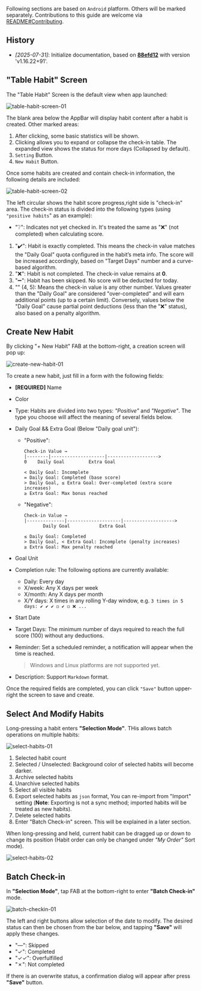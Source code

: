 <!-- markdownlint-disable no-inline-html first-line-heading -->

Following sections are based on `Android` platform.
Others will be marked separately.
Contributions to this guide are welcome via [README#Contributing][readme-contributing].

## History

- _\[2025-07-31\]_: Initialize documentation, based on [**88efd12**][commit-88efd12] with version 'v1.16.22+91'.

## "Table Habit" Screen

The "Table Habit" Screen is the default view when app launched:

![table-habit-screen-01](./images/user-guide/table-habit-screen-01.png)

The blank area below the AppBar will display habit content after a habit is created. Other marked areas:

1. After clicking, some basic statistics will be shown.
2. Clicking allows you to expand or collapse the check-in table.
   The expanded view shows the status for more days (Collapsed by default).
3. `Setting` Button.
4. `New Habit` Button.

Once some habits are created and contain check-in information, the following details are included:

![table-habit-screen-02](./images/user-guide/table-habit-screen-02.png)

The left circular shows the habit score progress,right side is "check-in" area.
The check-in status is divided into the following types (using `"positive habits`" as an example):

- "❔": Indicates not yet checked in. It's treated the same as "❌" (not completed) when calculating score.

1. "✔️": Habit is exactly completed.
   This means the check-in value matches the "Daily Goal" quota configured in the habit’s meta info.
   The score will be increased accordingly, based on "Target Days" number and a curve-based algorithm.
2. "❌": Habit is not completed. The check-in value remains at **0**.
3. "➖": Habit has been skipped. No score will be deducted for today.
4. "<num>" (4, 5): Means the check-in value is any other number.
   Values greater than the "Daily Goal" are considered "over-completed" and will earn additional points (up to a certain limit).
   Conversely, values below the "Daily Goal" cause partial point deductions (less than the "❌" status), also based on a penalty algorithm.

## Create New Habit

By clicking "+ New Habit" FAB at the bottom-right, a creation screen will pop up:

![create-new-habit-01](./images/user-guide/create-new-habit-01.png)

To create a new habit, just fill in a form with the following fields:

- **[REQUIRED]** Name
- Color
- Type:
  Habits are divided into two types: _"Positive"_ and _"Negative"_.
  The type you choose will affect the meaning of several fields below.
- Daily Goal && Extra Goal (Below "Daily goal unit"):

  - "Positive":

    ```text
    Check-in Value →
    |--------|--------------------|------------------->
    0    Daily Goal         Extra Goal

    < Daily Goal: Incomplete
    = Daily Goal: Completed (base score)
    > Daily Goal, ≤ Extra Goal: Over-completed (extra score increases)
    ≥ Extra Goal: Max bonus reached
    ```

  - "Negative":

    ```text
    Check-in Value →
    |--------------|--------------------|------------------->
           Daily Goal           Extra Goal

    ≤ Daily Goal: Completed
    > Daily Goal, < Extra Goal: Incomplete (penalty increases)
    ≥ Extra Goal: Max penalty reached
    ```

- Goal Unit
- Completion rule: The following options are currently available:
  - Daily: Every day
  - X/week: Any X days per week
  - X/month: Any X days per month
  - X/Y days: X times in any rolling Y-day window,
    e.g. `3 times in 5 days: ✔️ ✔️ ✔️ ◻️ ✔️ ◻️ ❌ ...`
- Start Date
- Target Days: The minimum number of days required to reach the full score (100) without any deductions.
- Reminder: Set a scheduled reminder, a notification will appear when the time is reached.
  > Windows and Linux platforms are not supported yet.
- Description: Support `Markdown` format.

Once the required fields are completed, you can click `"Save"` button upper-right the screen to save and create.

## Select And Modify Habits

Long-pressing a habit enters **"Selection Mode"**. THis allows batch operations on multiple habits:

![select-habits-01](./images/user-guide/select-habits-01.png)

1. Selected habit count
2. Selected / Unselected: Background color of selected habits will become darker.
3. Archive selected habits
4. Unarchive selected habits
5. Select all visible habits
6. Export selected habits as `json` format, You can re-import from "Import" setting
   (**Note**: Exporting is not a sync method; imported habits will be treated as new habits).
7. Delete selected habits
8. Enter "Batch Check-in" screen. This will be explained in a later section.

When long-pressing and held, current habit can be dragged up or down to change its position
(Habit order can only be changed under _"My Order"_ Sort mode).

![select-habits-02](./images/user-guide/select-habits-02.png)

## Batch Check-in

In **"Selection Mode"**, tap FAB at the bottom-right to enter **"Batch Check-in"** mode.

![batch-checkin-01](./images/user-guide/batch-checkin-01.png)

The left and right buttons allow selection of the date to modify.
The desired status can then be chosen from the bar below, and tapping **"Save"** will apply these changes.

- "—": Skipped
- "✓": Completed
- "✓✓": Overfulfilled
- "✗": Not completed

If there is an overwrite status, a confirmation dialog will appear after press **"Save"** button.

<!-- refs -->

[readme-contributing]: https://github.com/FriesI23/mhabit#contributing
[commit-88efd12]: https://github.com/FriesI23/mhabit/tree/88efd124775e6a59f9830a1e9bc36c442075c4aa
